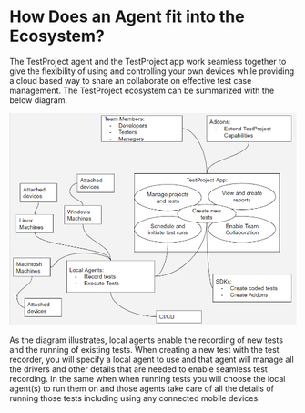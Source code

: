 # How Does an Agent fit into the Ecosystem?

The TestProject agent and the TestProject app work seamless together to give the flexibility of using and controlling your own devices while providing a cloud based way to share an collaborate on effective test case management. The TestProject ecosystem can be summarized with the below diagram.

![TestProject Ecosystem](../.gitbook/assets/image%20%28150%29.png)

As the diagram illustrates, local agents enable the recording of new tests and the running of existing tests. When creating a new test with the test recorder, you will specify a local agent to use and that agent will manage all the drivers and other details that are needed to enable seamless test recording. In the same when when running tests you will choose the local agent\(s\) to run them on and those agents take care of all the details of running those tests including using any connected mobile devices.

